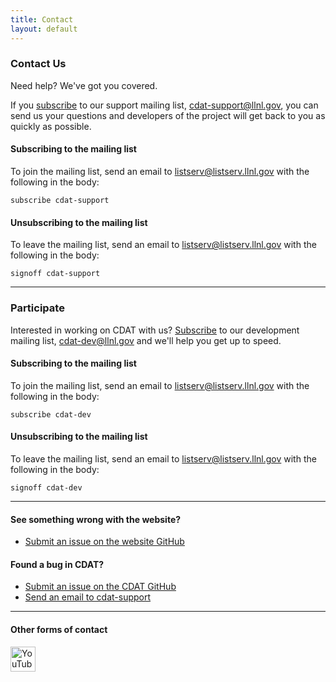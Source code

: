 ```yaml
---
title: Contact
layout: default
---
```


<style type="text/css">
  img.contact-logo {
    height: 40px;
  }
</style>

### Contact Us

Need help? We've got you covered.

If you [subscribe][subscribe] to our support mailing list, [cdat-support@llnl.gov][support], you can send us your questions and developers of the project will get back to you as quickly as possible.

#### Subscribing to the mailing list

To join the mailing list, send an email to [listserv@listserv.llnl.gov][subscribe] with the following in the body:

    subscribe cdat-support

#### Unsubscribing to the mailing list

To leave the mailing list, send an email to [listserv@listserv.llnl.gov][unsubscribe] with the following in the body:

    signoff cdat-support


---

### Participate

Interested in working on CDAT with us? [Subscribe][devsub] to our development mailing list, [cdat-dev@llnl.gov][dev] and we'll help you get up to speed.

#### Subscribing to the mailing list

To join the mailing list, send an email to [listserv@listserv.llnl.gov][devsub] with the following in the body:

    subscribe cdat-dev

#### Unsubscribing to the mailing list

To leave the mailing list, send an email to [listserv@listserv.llnl.gov][devunsub] with the following in the body:

    signoff cdat-dev

---

#### See something wrong with the website?

- [Submit an issue on the website GitHub](https://github.com/CDAT/cdat.github.io/issues)

#### Found a bug in CDAT?

- [Submit an issue on the CDAT GitHub](https://github.com/CDAT/cdat/issues)
- [Send an email to cdat-support][support]

---

#### Other forms of contact

<a href="https://www.youtube.com/results?search_query=UVCDAT"><img class="contact-logo" src="/images/youtube.png" alt="YouTube logo"/></a>

[support]:         mailto:cdat-support@llnl.gov
[dev]:             mailto:cdat-dev@llnl.gov
[devsub]:          mailto:listserv@listserv.llnl.gov?body=subscribe%20cdat-dev&amp;subject=Subscribe
[devunsub]:        mailto:listserv@listserv.llnl.gov?body=signoff%20cdat-dev&amp;subject=Unsubscribe
[subscribe]:       mailto:listserv@listserv.llnl.gov?body=subscribe%20cdat-support&amp;subject=Subscribe
[unsubscribe]:     mailto:listserv@listserv.llnl.gov?body=signoff%20cdat-support&amp;subject=Unsubscribe
